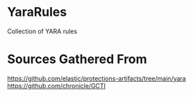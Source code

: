 # YaraRules
Collection of YARA rules


# Sources Gathered From
https://github.com/elastic/protections-artifacts/tree/main/yara
https://github.com/chronicle/GCTI
